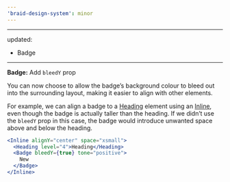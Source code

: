 ```yaml
---
'braid-design-system': minor
---
```


---
updated:
  - Badge
---

**Badge:** Add `bleedY` prop

You can now choose to allow the badge’s background colour to bleed out into the surrounding layout, making it easier to align with other elements.

For example, we can align a badge to a [Heading](https://seek-oss.github.io/braid-design-system/components/Heading) element using an [Inline](https://seek-oss.github.io/braid-design-system/components/Inline), even though the badge is actually taller than the heading. If we didn’t use the `bleedY` prop in this case, the badge would introduce unwanted space above and below the heading.

```jsx
<Inline alignY="center" space="xsmall">
  <Heading level="4">Heading</Heading>
  <Badge bleedY={true} tone="positive">
    New
  </Badge>
</Inline>
```
